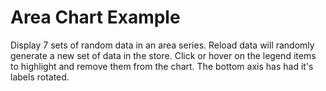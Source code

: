 # Area Chart Example #

Display 7 sets of random data in an area series. Reload data will randomly generate a new set of data in the store. Click or hover on the legend items to highlight and remove them from the chart.  The bottom axis has had it's labels rotated.